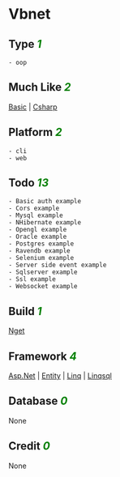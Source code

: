 # Vbnet

## Type <i style='color:green;'>1</i>
	- oop
## Much Like <i style='color:green;'>2</i>
[Basic](BASIC.md) | [Csharp](CSHARP.md)
## Platform <i style='color:green;'>2</i>
	- cli
	- web
## Todo <i style='color:green;'>13</i>
	- Basic auth example
	- Cors example
	- Mysql example
	- NHibernate example
	- Opengl example
	- Oracle example
	- Postgres example
	- Ravendb example
	- Selenium example
	- Server side event example
	- Sqlserver example
	- Ssl example
	- Websocket example
## Build <i style='color:green;'>1</i>
[Nget](https://github.com/bearddan2000?tab=repositories&q=vbnet+nget&type=&language=&sort=)
## Framework <i style='color:green;'>4</i>
[Asp.Net](https://github.com/bearddan2000?tab=repositories&q=vbnet+asp.net&type=&language=&sort=) | [Entity](https://github.com/bearddan2000?tab=repositories&q=vbnet+entity&type=&language=&sort=) | [Linq](https://github.com/bearddan2000?tab=repositories&q=vbnet+linq&type=&language=&sort=) | [Linqsql](https://github.com/bearddan2000?tab=repositories&q=vbnet+linqsql&type=&language=&sort=)
## Database <i style='color:green;'>0</i>
None
## Credit <i style='color:green;'>0</i>
None